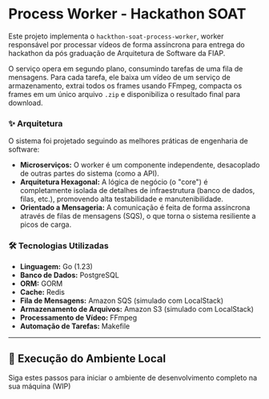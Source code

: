 # Process Worker - Hackathon SOAT

Este projeto implementa o `hackthon-soat-process-worker`, worker responsável por processar vídeos de forma assíncrona para entrega do hackathon da pós graduação de Arquitetura de Software da FIAP.

O serviço opera em segundo plano, consumindo tarefas de uma fila de mensagens. Para cada tarefa, ele baixa um vídeo de um serviço de armazenamento, extrai todos os frames usando FFmpeg, compacta os frames em um único arquivo `.zip` e disponibiliza o resultado final para download.

### ✨ Arquitetura

O sistema foi projetado seguindo as melhores práticas de engenharia de software:
* **Microserviços:** O worker é um componente independente, desacoplado de outras partes do sistema (como a API).
* **Arquitetura Hexagonal:** A lógica de negócio (o "core") é completamente isolada de detalhes de infraestrutura (banco de dados, filas, etc.), promovendo alta testabilidade e manutenibilidade.
* **Orientado a Mensageria:** A comunicação é feita de forma assíncrona através de filas de mensagens (SQS), o que torna o sistema resiliente a picos de carga.

### 🛠️ Tecnologias Utilizadas

* **Linguagem:** Go (1.23)
* **Banco de Dados:** PostgreSQL
* **ORM:** GORM
* **Cache:** Redis
* **Fila de Mensagens:** Amazon SQS (simulado com LocalStack)
* **Armazenamento de Arquivos:** Amazon S3 (simulado com LocalStack)
* **Processamento de Vídeo:** FFmpeg
* **Automação de Tarefas:** Makefile

---

## 🚀 Execução do Ambiente Local

Siga estes passos para iniciar o ambiente de desenvolvimento completo na sua máquina (WIP)